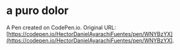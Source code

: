 #  a puro dolor

A Pen created on CodePen.io. Original URL: [https://codepen.io/HectorDanielAyarachiFuentes/pen/WNYBzYX](https://codepen.io/HectorDanielAyarachiFuentes/pen/WNYBzYX).

